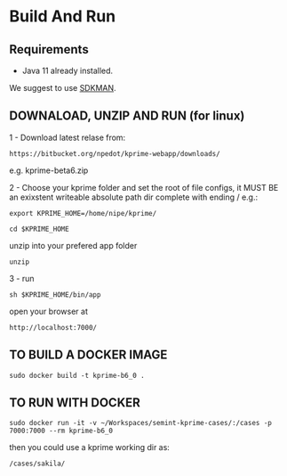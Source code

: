 # Build And Run

## Requirements 
 
- Java 11 already installed.

 We suggest to use <a href="https://sdkman.io/">SDKMAN</a>.

## DOWNALOAD, UNZIP AND RUN (for linux)

1 - Download latest relase from:

    https://bitbucket.org/npedot/kprime-webapp/downloads/

e.g. kprime-beta6.zip

2 - Choose your kprime folder and
set the root of file configs, it MUST BE  an exixstent writeable absolute path dir complete with ending / e.g.:

    export KPRIME_HOME=/home/nipe/kprime/

    cd $KPRIME_HOME

unzip into your prefered app folder

    unzip

3 - run

    sh $KPRIME_HOME/bin/app

open your browser at

    http://localhost:7000/


## TO BUILD A DOCKER IMAGE

    sudo docker build -t kprime-b6_0 . 

## TO RUN WITH DOCKER

    sudo docker run -it -v ~/Workspaces/semint-kprime-cases/:/cases -p 7000:7000 --rm kprime-b6_0

then you could use a kprime working dir as:

    /cases/sakila/
    
